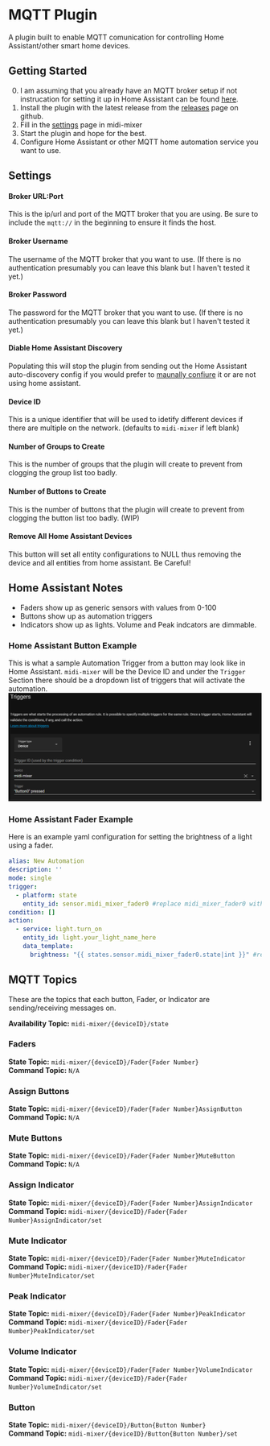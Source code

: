# MQTT Plugin

A plugin built to enable MQTT comunication for controlling Home Assistant/other smart home devices.

## Getting Started 

0. I am assuming that you already have an MQTT broker setup if not instrucation for setting it up in Home Assistant can be found [here](https://github.com/home-assistant/addons/blob/master/mosquitto/DOCS.md).
1. Install the plugin with the latest release from the [releases](https://github.com/Theo428/midi-mixer-mqtt/releases) page on github.
2. Fill in the [settings](#settings) page in midi-mixer
3. Start the plugin and hope for the best.
4. Configure Home Assistant or other MQTT home automation service you want to use.

## Settings

#### Broker URL:Port
This is the ip/url and port of the MQTT broker that you are using. Be sure to include the `mqtt://` in the beginning to ensure it finds the host.

#### Broker Username
The username of the MQTT broker that you want to use. (If there is no authentication presumably you can leave this blank but I haven't tested it yet.)

#### Broker Password
The password for the MQTT broker that you want to use. (If there is no authentication presumably you can leave this blank but I haven't tested it yet.)

#### Diable Home Assistant Discovery
Populating this will stop the plugin from sending out the Home Assistant auto-discovery config if you would prefer to [maunally confiure](#mqtt-topics) it or are not using home assistant.

#### Device ID
This is a unique identifier that will be used to idetify different devices if there are multiple on the network. (defaults to `midi-mixer` if left blank)

#### Number of Groups to Create
This is the number of groups that the plugin will create to prevent from clogging the group list too badly.

#### Number of Buttons to Create
This is the number of buttons that the plugin will create to prevent from clogging the button list too badly. (WIP)

#### Remove All Home Assistant Devices
This button will set all entity configurations to NULL thus removing the device and all entities from home assistant. Be Careful!


## Home Assistant Notes

- Faders show up as generic sensors with values from 0-100
- Buttons show up as automation triggers
- Indicators show up as lights. Volume and Peak indcators are dimmable.

### Home Assistant Button Example
This is what a sample Automation Trigger from a button may look like in Home Assistant. `midi-mixer` will be the Device ID and under the `Trigger` Section there should be a dropdown list of triggers that will activate the automation.
![Home Assistant Automation Example](README/HA_Automation_Trigger.png)

### Home Assistant Fader Example
Here is an example yaml configuration for setting the brightness of a light using a fader. 
```yaml
alias: New Automation
description: ''
mode: single
trigger:
  - platform: state
    entity_id: sensor.midi_mixer_fader0 #replace midi_mixer_fader0 with the entity id of the Fader you want
condition: []
action:
  - service: light.turn_on
    entity_id: light.your_light_name_here
    data_template:
      brightness: "{{ states.sensor.midi_mixer_fader0.state|int }}" #replace midi_mixer_fader0 with the entity id of the Fader you want
```


## MQTT Topics
These are the topics that each button, Fader, or Indicator are sending/receiving messages on.

**Availability Topic:** `midi-mixer/{deviceID}/state`

### Faders
**State Topic:** `midi-mixer/{deviceID}/Fader{Fader Number}`  
**Command Topic:** `N/A`

### Assign Buttons
**State Topic:** `midi-mixer/{deviceID}/Fader{Fader Number}AssignButton`  
**Command Topic:** `N/A`

### Mute Buttons
**State Topic:** `midi-mixer/{deviceID}/Fader{Fader Number}MuteButton`  
**Command Topic:** `N/A`

### Assign Indicator
**State Topic:** `midi-mixer/{deviceID}/Fader{Fader Number}AssignIndicator`  
**Command Topic:** `midi-mixer/{deviceID}/Fader{Fader Number}AssignIndicator/set`  

### Mute Indicator
**State Topic:** `midi-mixer/{deviceID}/Fader{Fader Number}MuteIndicator`  
**Command Topic:** `midi-mixer/{deviceID}/Fader{Fader Number}MuteIndicator/set`  

### Peak Indicator
**State Topic:** `midi-mixer/{deviceID}/Fader{Fader Number}PeakIndicator`  
**Command Topic:** `midi-mixer/{deviceID}/Fader{Fader Number}PeakIndicator/set`  

### Volume Indicator
**State Topic:** `midi-mixer/{deviceID}/Fader{Fader Number}VolumeIndicator`  
**Command Topic:** `midi-mixer/{deviceID}/Fader{Fader Number}VolumeIndicator/set`  

### Button
**State Topic:** `midi-mixer/{deviceID}/Button{Button Number}`  
**Command Topic:** `midi-mixer/{deviceID}/Button{Button Number}/set`  
